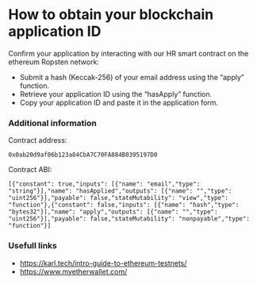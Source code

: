 # How to obtain your blockchain application ID

Confirm your application by interacting with our HR smart contract on the ethereum Ropsten network:

* Submit a hash (Keccak-256) of your email address using the “apply” function.
* Retrieve your application ID using the “hasApply” function.
* Copy your application ID and paste it in the application form.

### Additional information

Contract address: 
```
0x0ab20d9af06b123a84CbA7C70FA884B0395197D0
```

Contract ABI: 
```
[{"constant": true,"inputs": [{"name": "email","type": "string"}],"name": "hasApplied","outputs": [{"name": "","type": "uint256"}],"payable": false,"stateMutability": "view","type": "function"},{"constant": false,"inputs": [{"name": "hash","type": "bytes32"}],"name": "apply","outputs": [{"name": "","type": "uint256"}],"payable": false,"stateMutability": "nonpayable","type": "function"}]
```

### Usefull links

* https://karl.tech/intro-guide-to-ethereum-testnets/
* https://www.myetherwallet.com/
